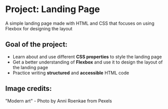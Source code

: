 <h1>Project: Landing Page</h1>
<p>A simple landing page made with HTML and CSS that focuses on using Flexbox for designing the layout</p>
<h2>Goal of the project:</h2>
<ul>
    <li>Learn about and use different <strong>CSS properties</strong> to style the landing page</li>
    <li>Get a better understanding of <strong>Flexbox</strong> and use it to design the layout of the landing page</li>
    <li>Practice writing <strong>structured</strong> and <strong>accessible</strong> HTML code</li>
</ul>
<h2>Image credits:</h2>
<p>"Modern art" - Photo by Anni Roenkae from Pexels</p>
